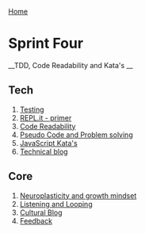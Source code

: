 [Home](../README.md)

# Sprint Four

__TDD, Code Readability and Kata's __

## Tech

1. [Testing]()
2. [REPL.it - primer]()
3. [Code Readability]()       
4. [Pseudo Code and Problem solving]()   
5. [JavaScript Kata's]()
6. [Technical blog]()  

## Core 
1. [Neuroplasticity and growth mindset](core-neuro-growth-mindset.md)    
2. [Listening and Looping](../resources/listening-looping.md)
4. [Cultural Blog]()
5. [Feedback](../feedback.md)  
  


